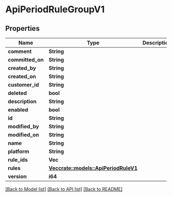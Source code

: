 # ApiPeriodRuleGroupV1

## Properties

Name | Type | Description | Notes
------------ | ------------- | ------------- | -------------
**comment** | **String** |  | 
**committed_on** | **String** |  | 
**created_by** | **String** |  | 
**created_on** | **String** |  | 
**customer_id** | **String** |  | 
**deleted** | **bool** |  | 
**description** | **String** |  | 
**enabled** | **bool** |  | 
**id** | **String** |  | 
**modified_by** | **String** |  | 
**modified_on** | **String** |  | 
**name** | **String** |  | 
**platform** | **String** |  | 
**rule_ids** | **Vec<String>** |  | 
**rules** | [**Vec<crate::models::ApiPeriodRuleV1>**](api.RuleV1.md) |  | 
**version** | **i64** |  | 

[[Back to Model list]](../README.md#documentation-for-models) [[Back to API list]](../README.md#documentation-for-api-endpoints) [[Back to README]](../README.md)


